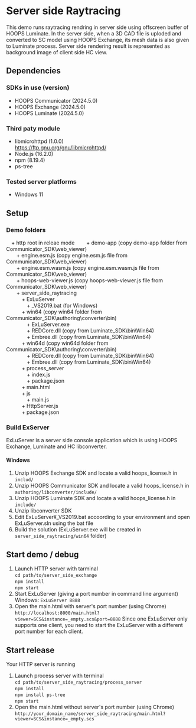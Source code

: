 # Server side Raytracing
This demo runs raytracing rendring in server side using offscreen buffer of HOOPS Luminate. In the server side, when a 3D CAD file is uploded and converted to SC model using HOOPS Exchange, its mesh data is also given to Luminate process. Server side rendering result is represented as background image of client side HC view.

## Dependencies
### SDKs in use (version)
* HOOPS Communicator (2024.5.0)
* HOOPS Exchange (2024.5.0)
* HOOPS Luminate (2024.5.0)

### Third paty module
* libmicrohttpd (1.0.0)<br>
  https://ftp.gnu.org/gnu/libmicrohttpd/
* Node.js (16.2.0)
* npm (8.19.4)
* ps-tree

### Tested server platforms
* Windows 11

## Setup
### Demo folders
&emsp;+ http root in releae mode
&emsp;&emsp;+ demo-app (copy demo-app folder from Communicator_SDK\web_viewer)<br>
&emsp;&emsp;+ engine.esm.js (copy engine.esm.js file from Communicator_SDK\web_viewer)<br>
&emsp;&emsp;+ engine.esm.wasm.js (copy engine.esm.wasm.js file from Communicator_SDK\web_viewer)<br>
&emsp;&emsp;+ hoops-web-viewer.js (copy hoops-web-viewer.js file from Communicator_SDK\web_viewer)<br>
&emsp;&emsp;+ server_side_raytracing<br>
&emsp;&emsp;&emsp;+ ExLuServer<br>
&emsp;&emsp;&emsp;&emsp;+ _VS2019.bat (for Windows)<br>
&emsp;&emsp;&emsp;+ win64 (copy win64 folder from Communicator_SDK\authoring\converter\bin)<br>
&emsp;&emsp;&emsp;&emsp;+ ExLuServer.exe<br>
&emsp;&emsp;&emsp;&emsp;+ REDCore.dll (copy from Luminate_SDK\bin\Win64)<br>
&emsp;&emsp;&emsp;&emsp;+ Embree.dll (copy from Luminate_SDK\bin\Win64)<br>
&emsp;&emsp;&emsp;+ win64d (copy win64d folder from Communicator_SDK\authoring\converter\bin)<br>
&emsp;&emsp;&emsp;&emsp;+ REDCore.dll (copy from Luminate_SDK\bin\Win64)<br>
&emsp;&emsp;&emsp;&emsp;+ Embree.dll (copy from Luminate_SDK\bin\Win64)<br>
&emsp;&emsp;&emsp;+ process_server<br>
&emsp;&emsp;&emsp;&emsp;+ index.js<br>
&emsp;&emsp;&emsp;&emsp;+ package.json<br>
&emsp;&emsp;&emsp;+ main.html<br>
&emsp;&emsp;&emsp;+ js<br>
&emsp;&emsp;&emsp;&emsp;+ main.js<br>
&emsp;&emsp;&emsp;+ HttpServer.js<br>
&emsp;&emsp;&emsp;+ package.json<br>

### Build ExServer
ExLuServer is a server side console application which is using HOOPS Exchange, Luminate and HC libconverter. <br>
#### Windows
1. Unzip HOOPS Exchange SDK and locate a valid hoops_license.h in `includ/` 
2. Unzip HOOPS Communicator SDK and locate a valid hoops_license.h in `authoring/libconverter/include/`
3. Unzip HOOPS Luminate SDK and locate a valid hoops_license.h in `include/`
4. Unzip libconverter SDK
5. Edit ExLuServer¥_VS2019.bat accoording to your environment and open ExLuServer.sln using the bat file
6. Build the solution (ExLuServer.exe will be created in `server_side_raytracing/win64` folder)
     
## Start demo / debug
1. Launch HTTP server with tarminal<br>
    `cd path/to/server_side_exchange`<br>
    `npm install`<br>
    `npm start`<br>
2. Start ExLuServer (giving a port number in command line argument)<br>
    Windows: `ExLuServer 8888`<br>
3. Open the main.html with server's port number (using Chrome)<br>
    `http://localhost:8000/main.html?viewer=SCS&instance=_empty.scs&port=8888`
Since one ExLuServer only supports one client, you need to start the ExLuServer with a different port number for each client. 

## Start release
Your HTTP server is running 
1. Launch process server with terminal <br>
    `cd path/to/server_side_raytracing/process_server`<br>
    `npm install`<br>
    `npm install ps-tree`<br>
    `npm start`<br>
2. Open the main.html without server's port number (using Chrome)<br>
    `http://your_domain_name/server_side_raytracing/main.html?viewer=SCS&instance=_empty.scs`